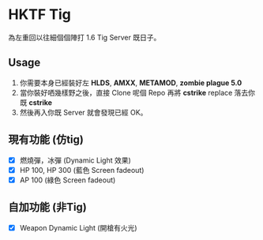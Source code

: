 # HKTF Tig

為左重回以往細個個陣打 1.6 Tig Server 既日子。

## Usage

1. 你需要本身已經裝好左 **HLDS**, **AMXX**, **METAMOD**, **zombie plague 5.0**
2. 當你裝好哂幾樣野之後，直接 Clone 呢個 Repo 再將 **cstrike** replace 落去你既 **cstrike**
3. 然後再入你既 Server 就會發現已經 OK。

## 現有功能 (仿tig)

- [x] 燃燒彈，冰彈 (Dynamic Light 效果)
- [x] HP 100, HP 300 (藍色 Screen fadeout) 
- [x] AP 100 (綠色 Screen fadeout)

## 自加功能 (非Tig)

- [x] Weapon Dynamic Light (開槍有火光)
